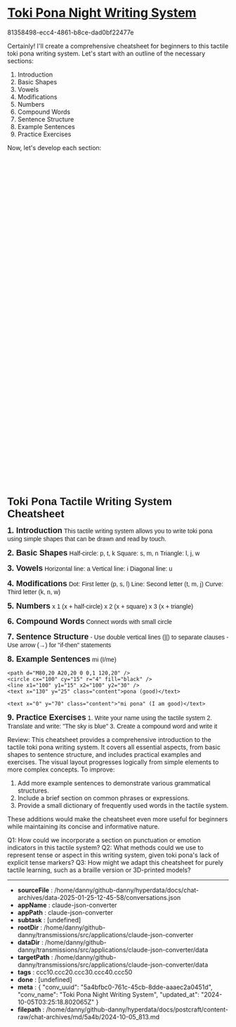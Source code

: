# [Toki Pona Night Writing System](https://claude.ai/chat/5a4bfbc0-761c-45cb-8dde-aaaec2a0451d)

81358498-ecc4-4861-b8ce-dad0bf22477e

 Certainly! I'll create a comprehensive cheatsheet for beginners to this tactile toki pona writing system. Let's start with an outline of the necessary sections:

1. Introduction
2. Basic Shapes
3. Vowels
4. Modifications
5. Numbers
6. Compound Words
7. Sentence Structure
8. Example Sentences
9. Practice Exercises

Now, let's develop each section:

<antArtifact identifier="toki-pona-tactile-cheatsheet" type="image/svg+xml" title="Toki Pona Tactile Writing System Cheatsheet">
<svg viewBox="0 0 800 1200" xmlns="http://www.w3.org/2000/svg">
  <style>
    text { font-family: Arial, sans-serif; }
    .title { font-size: 24px; font-weight: bold; }
    .section { font-size: 18px; font-weight: bold; }
    .content { font-size: 14px; }
  </style>
  
  <!-- Title -->
  <text x="400" y="30" text-anchor="middle" class="title">Toki Pona Tactile Writing System Cheatsheet</text>

  <!-- 1. Introduction -->
  <text x="20" y="70" class="section">1. Introduction</text>
  <text x="20" y="90" class="content">This tactile writing system allows you to write toki pona using simple shapes that can be drawn and read by touch.</text>

  <!-- 2. Basic Shapes -->
  <text x="20" y="130" class="section">2. Basic Shapes</text>
  <g transform="translate(20, 150)" stroke="black" stroke-width="2" fill="none">
    <path d="M0,20 A20,20 0 0,1 40,20" />
    <text x="50" y="25" class="content">Half-circle: p, t, k</text>
    <rect x="0" y="40" width="40" height="40" />
    <text x="50" y="65" class="content">Square: s, m, n</text>
    <path d="M0,120 L20,80 L40,120" />
    <text x="50" y="105" class="content">Triangle: l, j, w</text>
  </g>

  <!-- 3. Vowels -->
  <text x="20" y="300" class="section">3. Vowels</text>
  <g transform="translate(20, 320)" stroke="black" stroke-width="2">
    <line x1="0" y1="0" x2="40" y2="0" />
    <text x="50" y="5" class="content">Horizontal line: a</text>
    <line x1="20" y1="20" x2="20" y2="60" />
    <text x="50" y="45" class="content">Vertical line: i</text>
    <line x1="0" y1="80" x2="40" y2="120" />
    <text x="50" y="105" class="content">Diagonal line: u</text>
  </g>

  <!-- 4. Modifications -->
  <text x="400" y="70" class="section">4. Modifications</text>
  <g transform="translate(400, 90)" stroke="black" stroke-width="2" fill="none">
    <path d="M0,20 A20,20 0 0,1 40,20" />
    <circle cx="20" cy="15" r="4" fill="black" />
    <text x="50" y="25" class="content">Dot: First letter (p, s, l)</text>
    <rect x="0" y="40" width="40" height="40" />
    <line x1="10" y1="50" x2="30" y2="70" />
    <text x="50" y="65" class="content">Line: Second letter (t, m, j)</text>
    <path d="M0,120 L20,80 L40,120" />
    <path d="M10,110 A10,10 0 0,1 30,110" stroke="black" fill="none" />
    <text x="50" y="105" class="content">Curve: Third letter (k, n, w)</text>
  </g>

  <!-- 5. Numbers -->
  <text x="400" y="230" class="section">5. Numbers</text>
  <g transform="translate(400, 250)" stroke="black" stroke-width="2" fill="none">
    <text x="0" y="5" font-size="16">x</text>
    <path d="M20,0 A20,20 0 0,1 60,0" />
    <text x="70" y="5" class="content">1 (x + half-circle)</text>
    <text x="0" y="45" font-size="16">x</text>
    <rect x="20" y="20" width="40" height="40" />
    <text x="70" y="45" class="content">2 (x + square)</text>
    <text x="0" y="85" font-size="16">x</text>
    <path d="M20,100 L40,60 L60,100" />
    <text x="70" y="85" class="content">3 (x + triangle)</text>
  </g>

  <!-- 6. Compound Words -->
  <text x="20" y="470" class="section">6. Compound Words</text>
  <g transform="translate(20, 490)" stroke="black" stroke-width="2" fill="none">
    <path d="M0,20 A20,20 0 0,1 40,20" />
    <circle cx="50" cy="20" r="5" />
    <rect x="60" y="0" width="40" height="40" />
    <text x="110" y="25" class="content">Connect words with small circle</text>
  </g>

  <!-- 7. Sentence Structure -->
  <text x="20" y="560" class="section">7. Sentence Structure</text>
  <text x="20" y="580" class="content">- Use double vertical lines (||) to separate clauses</text>
  <text x="20" y="600" class="content">- Use arrow (→) for "if-then" statements</text>

  <!-- 8. Example Sentences -->
  <text x="400" y="470" class="section">8. Example Sentences</text>
  <g transform="translate(400, 490)" stroke="black" stroke-width="2" fill="none">
    <path d="M0,20 A20,20 0 0,1 40,20" />
    <circle cx="20" cy="15" r="4" fill="black" />
    <line x1="15" y1="30" x2="25" y2="30" />
    <text x="50" y="25" class="content">mi (I/me)</text>
    
    <path d="M80,20 A20,20 0 0,1 120,20" />
    <circle cx="100" cy="15" r="4" fill="black" />
    <line x1="100" y1="15" x2="100" y2="30" />
    <text x="130" y="25" class="content">pona (good)</text>
    
    <text x="0" y="70" class="content">"mi pona" (I am good)</text>
  </g>

  <!-- 9. Practice Exercises -->
  <text x="20" y="650" class="section">9. Practice Exercises</text>
  <text x="20" y="670" class="content">1. Write your name using the tactile system</text>
  <text x="20" y="690" class="content">2. Translate and write: "The sky is blue"</text>
  <text x="20" y="710" class="content">3. Create a compound word and write it</text>
</svg>
</antArtifact>

Review:
This cheatsheet provides a comprehensive introduction to the tactile toki pona writing system. It covers all essential aspects, from basic shapes to sentence structure, and includes practical examples and exercises. The visual layout progresses logically from simple elements to more complex concepts. To improve:

1. Add more example sentences to demonstrate various grammatical structures.
2. Include a brief section on common phrases or expressions.
3. Provide a small dictionary of frequently used words in the tactile system.

These additions would make the cheatsheet even more useful for beginners while maintaining its concise and informative nature.

Q1: How could we incorporate a section on punctuation or emotion indicators in this tactile system?
Q2: What methods could we use to represent tense or aspect in this writing system, given toki pona's lack of explicit tense markers?
Q3: How might we adapt this cheatsheet for purely tactile learning, such as a braille version or 3D-printed models?

---

* **sourceFile** : /home/danny/github-danny/hyperdata/docs/chat-archives/data-2025-01-25-12-45-58/conversations.json
* **appName** : claude-json-converter
* **appPath** : claude-json-converter
* **subtask** : [undefined]
* **rootDir** : /home/danny/github-danny/transmissions/src/applications/claude-json-converter
* **dataDir** : /home/danny/github-danny/transmissions/src/applications/claude-json-converter/data
* **targetPath** : /home/danny/github-danny/transmissions/src/applications/claude-json-converter/data
* **tags** : ccc10.ccc20.ccc30.ccc40.ccc50
* **done** : [undefined]
* **meta** : {
  "conv_uuid": "5a4bfbc0-761c-45cb-8dde-aaaec2a0451d",
  "conv_name": "Toki Pona Night Writing System",
  "updated_at": "2024-10-05T03:25:18.802065Z"
}
* **filepath** : /home/danny/github-danny/hyperdata/docs/postcraft/content-raw/chat-archives/md/5a4b/2024-10-05_813.md